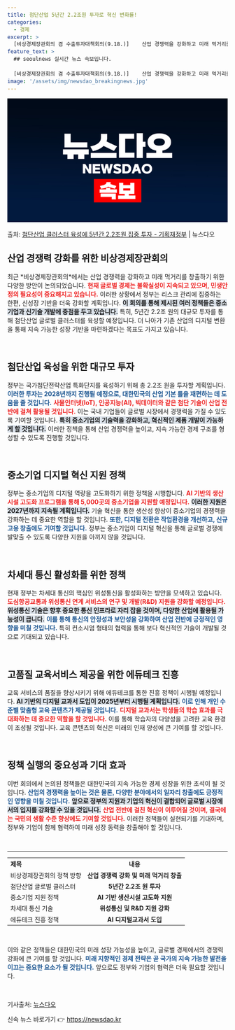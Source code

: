 ```yaml
---
title: 첨단산업 5년간 2.2조원 투자로 혁신 변화를!
categories:
  - 경제
excerpt: >
  [비상경제장관회의 겸 수출투자대책회의(9.18.)]    산업 경쟁력을 강화하고 미래 먹거리를 창출하는 데에…
feature_text: >
  ## seoulnews 실시간 뉴스 속보입니다.

  [비상경제장관회의 겸 수출투자대책회의(9.18.)]    산업 경쟁력을 강화하고 미래 먹거리를 창출하는 데에…
image: '/assets/img/newsdao_breakingnews.jpg'
---
```


![뉴스다오 속보](/assets/img/newsdao_breakingnews.jpg)

<p>출처: <a href="https://newsdao.kr/1992" rel="dofollow">첨단산업 클러스터 육성에 5년간 2.2조원 집중 투자 - 기획재정부</a> | 뉴스다오</p>

<h2 data-ke-size="size26">산업 경쟁력 강화를 위한 비상경제장관회의</h2>
<p data-ke-size="size16">최근 *비상경제장관회의*에서는 산업 경쟁력을 강화하고 미래 먹거리를 창출하기 위한 다양한 방안이 논의되었습니다. <b><span style="color: #ee2323;">현재 글로벌 경제는 불확실성이 지속되고 있으며, 민생안정의 필요성이 중요해지고 있습니다.</span></b> 이러한 상황에서 정부는 리스크 관리에 집중하는 한편, 신성장 기반을 더욱 강화할 계획입니다. <b><span style="background-color: #21538527;">이 회의를 통해 제시된 여러 정책들은 중소기업과 신기술 개발에 중점을 두고 있습니다.</span></b> 특히, 5년간 2.2조 원의 대규모 투자를 통해 첨단산업 글로벌 클러스터를 육성할 예정입니다. 더 나아가 기존 산업의 디지털 변환을 통해 지속 가능한 성장 기반을 마련하겠다는 목표도 가지고 있습니다.</p>

<p data-ke-size="size16">&nbsp;</p>

<h2 data-ke-size="size26">첨단산업 육성을 위한 대규모 투자</h2>
<p data-ke-size="size16">정부는 국가첨단전략산업 특화단지를 육성하기 위해 총 2.2조 원을 투자할 계획입니다. <b><span style="color: #1a5490;">이러한 투자는 2028년까지 진행될 예정으로, 대한민국의 산업 기본 틀을 재편하는 데 도움을 줄 것입니다.</span></b> <b><span style="color: #ee2323;">사물인터넷(IoT), 인공지능(AI), 빅데이터와 같은 첨단 기술이 산업 전반에 걸쳐 활용될 것입니다.</span></b> 이는 국내 기업들이 글로벌 시장에서 경쟁력을 가질 수 있도록 기여할 것입니다. <b><span style="background-color: #21538527;">특히 중소기업의 기술력을 강화하고, 혁신적인 제품 개발이 가능하게 할 것입니다.</span></b> 이러한 정책을 통해 산업 경쟁력을 높이고, 지속 가능한 경제 구조를 형성할 수 있도록 진행할 것입니다.</p>

<p data-ke-size="size16">&nbsp;</p>

<h2 data-ke-size="size26">중소기업 디지털 혁신 지원 정책</h2>
<p data-ke-size="size16">정부는 중소기업의 디지털 역량을 고도화하기 위한 정책을 시행합니다. <b><span style="color: #ee2323;">AI 기반의 생산시설 고도화 프로그램을 통해 5,000곳의 중소기업을 지원할 예정입니다.</span></b> <b><span style="background-color: #21538527;">이러한 지원은 2027년까지 지속될 계획입니다.</span></b> 기술 혁신을 통한 생산성 향상이 중소기업의 경쟁력을 강화하는 데 중요한 역할을 할 것입니다. <b><span style="color: #1a5490;">또한, 디지털 전환은 작업환경을 개선하고, 신규 고용 창출에도 기여할 것입니다.</span></b> 정부는 중소기업이 디지털 혁신을 통해 글로벌 경쟁에 발맞출 수 있도록 다양한 지원을 아끼지 않을 것입니다.</p>

<p data-ke-size="size16">&nbsp;</p>

<h2 data-ke-size="size26">차세대 통신 활성화를 위한 정책</h2>
<p data-ke-size="size16">현재 정부는 차세대 통신의 핵심인 위성통신을 활성화하는 방안을 모색하고 있습니다. <b><span style="color: #ee2323;">도심항공교통과 위성통신 연계 서비스의 연구 및 개발(R&D) 지원을 강화할 예정입니다.</span></b> <b><span style="background-color: #21538527;">위성통신 기술은 향후 중요한 통신 인프라로 자리 잡을 것이며, 다양한 산업에 활용될 가능성이 큽니다.</span></b> <b><span style="color: #1a5490;">이를 통해 통신의 안정성과 보안성을 강화하여 산업 전반에 긍정적인 영향을 미칠 것입니다.</span></b> 특히 컨소시엄 형태의 협력을 통해 보다 혁신적인 기술이 개발될 것으로 기대되고 있습니다.</p>

<p data-ke-size="size16">&nbsp;</p>

<h2 data-ke-size="size26">고품질 교육서비스 제공을 위한 에듀테크 진흥</h2>
<p data-ke-size="size16">교육 서비스의 품질을 향상시키기 위해 에듀테크를 통한 진흥 정책이 시행될 예정입니다. <b><span style="background-color: #21538527;">AI 기반의 디지털 교과서 도입이 2025년부터 시행될 계획입니다.</span></b> <b><span style="color: #1a5490;">이로 인해 개인 수준별 맞춤형 교육 콘텐츠가 제공될 것입니다.</span></b> <b><span style="color: #ee2323;">디지털 교과서는 학생들의 학습 효과를 극대화하는 데 중요한 역할을 할 것입니다.</span></b> 이를 통해 학습자의 다양성을 고려한 교육 환경이 조성될 것입니다. 교육 콘텐츠의 혁신은 미래의 인재 양성에 큰 기여를 할 것입니다.</p>

<p data-ke-size="size16">&nbsp;</p>

<h2 data-ke-size="size26">정책 실행의 중요성과 기대 효과</h2>
<p data-ke-size="size16">이번 회의에서 논의된 정책들은 대한민국의 지속 가능한 경제 성장을 위한 초석이 될 것입니다. <b><span style="color: #1a5490;">산업의 경쟁력을 높이는 것은 물론, 다양한 분야에서의 일자리 창출에도 긍정적인 영향을 미칠 것입니다.</span></b> <b><span style="background-color: #21538527;">앞으로 정부의 지원과 기업의 혁신이 결합되어 글로벌 시장에서의 입지를 강화할 수 있을 것입니다.</span></b> <b><span style="color: #ee2323;">산업 전반에 걸친 혁신이 이루어질 것이며, 결국에는 국민의 생활 수준 향상에도 기여할 것입니다.</span></b> 이러한 정책들이 실현되기를 기대하며, 정부와 기업이 함께 협력하여 미래 성장 동력을 창출해야 할 것입니다.</p>

<p data-ke-size="size16">&nbsp;</p>

<hr>

<table style="width:100%;">
  <tr>
    <th style="text-align: left;"><b>제목</b></th>
    <th style="text-align: center;"><b>내용</b></th>
  </tr>
  <tr>
    <td style="text-align: left;">비상경제장관회의 정책 방향</td>
    <td style="text-align: center; height: 17px;"><b>산업 경쟁력 강화 및 미래 먹거리 창출</b></td>
  </tr>
  <tr>
    <td style="text-align: left;">첨단산업 글로벌 클러스터</td>
    <td style="text-align: center; height: 17px;"><b>5년간 2.2조 원 투자</b></td>
  </tr>
  <tr>
    <td style="text-align: left;">중소기업 지원 정책</td>
    <td style="text-align: center; height: 17px;"><b>AI 기반 생산시설 고도화 지원</b></td>
  </tr>
  <tr>
    <td style="text-align: left;">차세대 통신 기술</td>
    <td style="text-align: center; height: 17px;"><b>위성통신 및 R&D 지원 강화</b></td>
  </tr>
  <tr>
    <td style="text-align: left;">에듀테크 진흥 정책</td>
    <td style="text-align: center; height: 17px;"><b>AI 디지털교과서 도입</b></td>
  </tr>
</table>

<p data-ke-size="size16">&nbsp;</p> 

<p data-ke-size="size16">이와 같은 정책들은 대한민국의 미래 성장 가능성을 높이고, 글로벌 경제에서의 경쟁력 강화에 큰 기여를 할 것입니다. <b><span style="color: #1a5490;">미래 지향적인 경제 전략은 곧 국가의 지속 가능한 발전을 이끄는 중요한 요소가 될 것입니다.</span></b> 앞으로도 정부와 기업의 협력은 더욱 필요할 것입니다.</p>

<p data-ke-size="size16">&nbsp;</p> 

<p data-ke-size="size16">기사출처: <a href="https://newsdao.kr/1992" target="_blank">뉴스다오</a></p> 

신속 뉴스 바로가기 👉 <a href="https://newsdao.kr" rel="dofollow">https://newsdao.kr</a>


